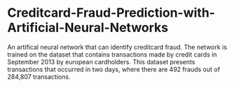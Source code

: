 # Creditcard-Fraud-Prediction-with-Artificial-Neural-Networks
An artifical neural network that can identify creditcard fraud. The network is trained on the dataset that contains transactions made by credit cards in September 2013 by european cardholders. This dataset presents transactions that occurred in two days, where there are 492 frauds out of 284,807 transactions.
